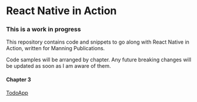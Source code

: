 # React Native in Action

### This is a work in progress

This repository contains code and snippets to go along with React Native in Action, written for Manning Publications.

Code samples will be arranged by chapter. Any future breaking changes will be updated as soon as I am aware of them.

#### Chapter 3

[TodoApp](https://github.com/dabit3/react-native-in-action/tree/master/Chapter3/todoApp)
